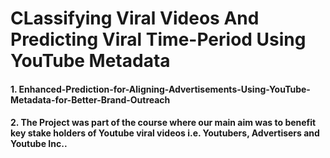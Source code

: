 # CLassifying Viral Videos And Predicting Viral Time-Period Using YouTube Metadata
#### 1. Enhanced-Prediction-for-Aligning-Advertisements-Using-YouTube-Metadata-for-Better-Brand-Outreach
#### 2. The Project was part of the course where our main aim was to benefit key stake holders of Youtube viral videos i.e. Youtubers, Advertisers and Youtube Inc..

